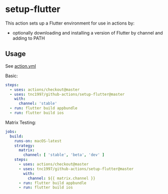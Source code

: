 # setup-flutter

This action sets up a Flutter environment for use in actions by:

- optionally downloading and installing a version of Flutter by channel and adding to PATH

## Usage

See [action.yml](action.yml)

Basic:
```yaml
steps:
  - uses: actions/checkout@master
  - uses: tnc1997/github-actions/setup-flutter@master
    with:
      channel: 'stable'
  - run: flutter build appbundle
  - run: flutter build ios
```

Matrix Testing:
```yaml
jobs:
  build:
    runs-on: macOS-latest
    strategy:
      matrix:
        channel: [ 'stable', 'beta', 'dev' ]
    steps:
      - uses: actions/checkout@master
      - uses: tnc1997/github-actions/setup-flutter@master
        with:
          channel: ${{ matrix.channel }}
      - run: flutter build appbundle
      - run: flutter build ios
```

